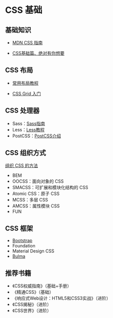 # CSS 基础

## 基础知识

- [MDN CSS 指南](https://developer.mozilla.org/zh-CN/docs/Web/Guide/CSS/CSS%E5%9F%BA%E7%A1%80)

- [CSS基础篇、绝对有你想要](https://www.cnblogs.com/suoning/p/5625582.html)

## CSS 布局

- [常用布局教程](http://zh.learnlayout.com/)

- [CSS Grid 入门](https://zhuanlan.zhihu.com/p/26757425)

## CSS 处理器

- Sass：[Sass指南](https://sass-guidelin.es/zh/)
- Less：[Less教程](https://less.bootcss.com/)
- PostCSS：[PostCSS介绍](https://www.ibm.com/developerworks/cn/web/1604-postcss-css/index.html)

## CSS 组织方式

[组织 CSS 的方法](https://zhuanlan.zhihu.com/p/28085207)

- BEM
- OOCSS：面向对象的 CSS
- SMACSS：可扩展和模块化结构的 CSS
- Atomic CSS：原子 CSS
- MCSS：多层 CSS
- AMCSS：属性模块 CSS
- FUN

## CSS 框架

- [Bootstrap](https://v4.bootcss.com/docs/4.0/getting-started/introduction/)
- Foundation
- Material Design CSS
- [Bulma](https://bulma.io/)

## 推荐书籍

- 《CSS权威指南》（基础+手册）
- 《精通CSS》（基础）
- 《响应式Web设计：HTML5和CSS3实战》（进阶）
- 《CSS揭秘》（进阶）
- 《CSS世界》（进阶）